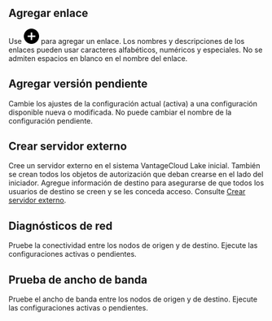 Agregar enlace
--------------

Use ![Plus icon to add item](Images/ebt1659745488877.svg) para agregar un enlace. Los nombres y descripciones de los enlaces pueden usar caracteres alfabéticos, numéricos y especiales. No se admiten espacios en blanco en el nombre del enlace.

Agregar versión pendiente
-------------------------

Cambie los ajustes de la configuración actual (activa) a una configuración disponible nueva o modificada. No puede cambiar el nombre de la configuración pendiente.

Crear servidor externo
----------------------

Cree un servidor externo en el sistema VantageCloud Lake inicial. También se crean todos los objetos de autorización que deban crearse en el lado del iniciador. Agregue información de destino para asegurarse de que todos los usuarios de destino se creen y se les conceda acceso. Consulte [Crear servidor externo](bbo1735955417476.md).

Diagnósticos de red
-------------------

Pruebe la conectividad entre los nodos de origen y de destino. Ejecute las configuraciones activas o pendientes.

Prueba de ancho de banda
------------------------

Pruebe el ancho de banda entre los nodos de origen y de destino. Ejecute las configuraciones activas o pendientes.
